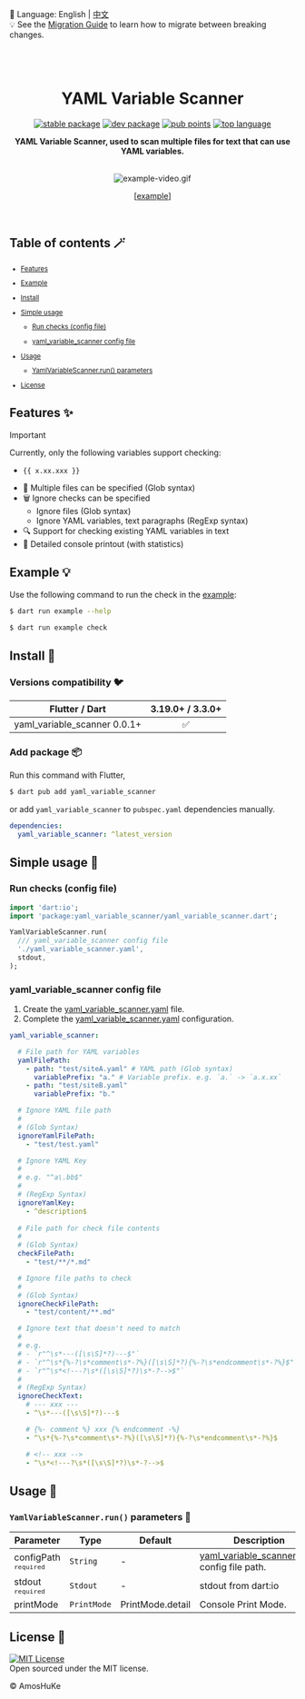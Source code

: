 📓 Language: English | [中文](README-ZH.md)  
💡 See the [Migration Guide][] to learn how to migrate between breaking changes.  

<br/><br/>

<h1 align="center">YAML Variable Scanner</h1>

<p align="center">
  <a href="https://pub.dev/packages/yaml_variable_scanner"><img src="https://img.shields.io/pub/v/yaml_variable_scanner?color=3e4663&label=stable&logo=flutter" alt="stable package" /></a>
  <a href="https://pub.dev/packages/yaml_variable_scanner"><img src="https://img.shields.io/pub/v/yaml_variable_scanner?color=3e4663&label=dev&logo=flutter&include_prereleases" alt="dev package" /></a>
  <a href="https://pub.dev/packages/yaml_variable_scanner/score"><img src="https://img.shields.io/pub/points/yaml_variable_scanner?color=2E8B57&logo=flutter" alt="pub points" /></a>
  <a href="https://pub.dev/packages/yaml_variable_scanner"><img src="https://img.shields.io/github/languages/top/AmosHuKe/yaml_variable_scanner?color=00B4AB" alt="top language" /></a>
</p>

<p align="center">
  <strong>YAML Variable Scanner, used to scan multiple files for text that can use YAML variables.</strong>
</p>

<br/>

<div align="center">
  <img alt="example-video.gif" src="https://raw.githubusercontent.com/AmosHuKe/yaml_variable_scanner/main/README/example-video.gif" />

  [[example][]]

</div>

<br/>

## Table of contents 🪄

<sub>

- [Features](#features-)

- [Example](#example-)

- [Install](#install-)

- [Simple usage](#simple-usage-)

  - [Run checks (config file)](#run-checks-config-file)

  - [yaml_variable_scanner config file](#yaml_variable_scanner-config-file)

- [Usage](#usage-)

  - [YamlVariableScanner.run() parameters](#yamlvariablescannerrun-parameters-)

- [License](#license-)

</sub>


## Features ✨  

> [!IMPORTANT]  
> Currently, only the following variables support checking:  
> - `{{ x.xx.xxx }}`  

- 📂 Multiple files can be specified (Glob syntax)
- 🗑️ Ignore checks can be specified
  - Ignore files (Glob syntax)
  - Ignore YAML variables, text paragraphs (RegExp syntax)
- 🔍 Support for checking existing YAML variables in text
- 🔦 Detailed console printout (with statistics)


## Example 💡

Use the following command to run the check in the [example][]:

```sh
$ dart run example --help

$ dart run example check
```


## Install 🎯
### Versions compatibility 🐦  

| Flutter / Dart               | 3.19.0+ / 3.3.0+   |  
| ---                          | :----------------: |  
| yaml_variable_scanner 0.0.1+ | ✅                 |  


### Add package 📦  

Run this command with Flutter,  

```sh
$ dart pub add yaml_variable_scanner
```

or add `yaml_variable_scanner` to `pubspec.yaml` dependencies manually.  

```yaml
dependencies:
  yaml_variable_scanner: ^latest_version
```


## Simple usage 📖 
### Run checks (config file)

```dart
import 'dart:io';
import 'package:yaml_variable_scanner/yaml_variable_scanner.dart';

YamlVariableScanner.run(
  /// yaml_variable_scanner config file
  './yaml_variable_scanner.yaml',
  stdout,
);
```


### yaml_variable_scanner config file

1. Create the [yaml_variable_scanner.yaml][] file.  
2. Complete the [yaml_variable_scanner.yaml][] configuration.  

```yaml
yaml_variable_scanner:

  # File path for YAML variables
  yamlFilePath:
    - path: "test/siteA.yaml" # YAML path (Glob syntax)
      variablePrefix: "a." # Variable prefix. e.g. `a.` -> `a.x.xx`
    - path: "test/siteB.yaml"
      variablePrefix: "b."

  # Ignore YAML file path
  #
  # (Glob Syntax)
  ignoreYamlFilePath:
    - "test/test.yaml"

  # Ignore YAML Key
  #
  # e.g. "^a\.bb$"
  #
  # (RegExp Syntax)
  ignoreYamlKey:
    - ^description$
  
  # File path for check file contents
  #
  # (Glob Syntax)
  checkFilePath:
    - "test/**/*.md"

  # Ignore file paths to check
  #
  # (Glob Syntax)
  ignoreCheckFilePath:
    - "test/content/**.md"

  # Ignore text that doesn't need to match
  #
  # e.g. 
  # - `r"^\s*---([\s\S]*?)---$"`
  # - `r"^\s*{%-?\s*comment\s*-?%}([\s\S]*?){%-?\s*endcomment\s*-?%}$"`
  # - `r"^\s*<!---?\s*([\s\S]*?)\s*-?-->$"`
  #
  # (RegExp Syntax)
  ignoreCheckText:
    # --- xxx ---
    - ^\s*---([\s\S]*?)---$

    # {%- comment %} xxx {% endcomment -%}
    - ^\s*{%-?\s*comment\s*-?%}([\s\S]*?){%-?\s*endcomment\s*-?%}$

    # <!-- xxx -->
    - ^\s*<!---?\s*([\s\S]*?)\s*-?-->$
```


## Usage 📖  
### `YamlVariableScanner.run()` parameters 🤖  

| Parameter | Type | Default | Description |  
| --- | --- | --- | --- |
| configPath <sup>`required`</sup> | `String` | - | [yaml_variable_scanner.yaml][] config file path. |  
| stdout <sup>`required`</sup> | `Stdout` | - | stdout from dart:io |  
| printMode | `PrintMode` | PrintMode.detail | Console Print Mode. |  


## License 📄  

[![MIT License](https://img.shields.io/badge/license-MIT-green)](https://github.com/AmosHuKe/yaml_variable_scanner/blob/main/LICENSE)  
Open sourced under the MIT license.  

© AmosHuKe


[Migration Guide]: https://github.com/AmosHuKe/yaml_variable_scanner/blob/main/guides/migration_guide.md
[yaml_variable_scanner.yaml]: https://github.com/AmosHuKe/yaml_variable_scanner/blob/main/yaml_variable_scanner.yaml
[example]: https://github.com/AmosHuKe/yaml_variable_scanner/tree/main/example